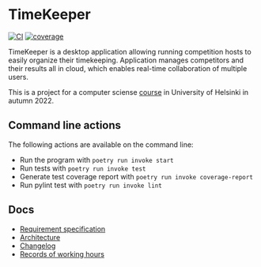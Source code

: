 # TimeKeeper

[![CI](https://github.com/PyryL/ot-harjoitustyo/actions/workflows/main.yml/badge.svg)](https://github.com/PyryL/ot-harjoitustyo/actions/workflows/main.yml)
[![coverage](https://codecov.io/gh/PyryL/ot-harjoitustyo/branch/main/graph/badge.svg?token=PC8AAR5TL3)](https://codecov.io/gh/PyryL/ot-harjoitustyo)

TimeKeeper is a desktop application allowing running competition hosts to easily organize their timekeeping. Application manages competitors and their results all in cloud, which enables real-time collaboration of multiple users.

This is a project for a computer sciense [course](https://ohjelmistotekniikka-hy.github.io/) in University of Helsinki in autumn 2022.

## Command line actions

The following actions are available on the command line:

* Run the program with `poetry run invoke start`
* Run tests with `poetry run invoke test`
* Generate test coverage report with `poetry run invoke coverage-report`
* Run pylint test with `poetry run invoke lint`

## Docs

* [Requirement specification](docs/requirements.md)
* [Architecture](docs/architecture.md)
* [Changelog](docs/changelog.md)
* [Records of working hours](docs/working-hours.md)
